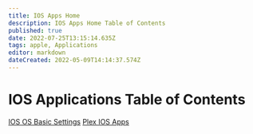 ```yaml
---
title: IOS Apps Home
description: IOS Apps Home Table of Contents
published: true
date: 2022-07-25T13:15:14.635Z
tags: apple, Applications
editor: markdown
dateCreated: 2022-05-09T14:14:37.574Z
---
```

# IOS Applications Table of Contents

[IOS OS Basic Settings](https://wiki.commsnet.org/en/Applications/Mobile_Applications/IOS_Apps/Basic_Settings)
[Plex IOS Apps](https://wiki.commsnet.org/en/Applications/Mobile_Applications/IOS_Apps/Plex)